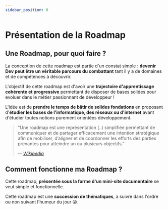```yaml
---
sidebar_position: 0
---
```


# Présentation de la Roadmap

## Une Roadmap, pour quoi faire ?

La conception de cette roadmap est partie d'un constat simple : **devenir Dev peut être un véritable parcours du combattant** tant il y a de domaines et de compétences à découvrir.

L'objectif de cette roadmap est d'avoir une **trajectoire d'apprentissage cohérente et progressive** permettant de disposer de bases solides pour evoluer dans le métier passionnant de développeur !

L'idée est de **prendre le temps de bâtir de solides fondations** en proposant d'**étudier les bases de l'informatique, des réseaux ou d'internet** avant d'étudier toutes notions purement orientées développement.

> "Une roadmap est une représentation (..) simplifiée permettant de communiquer et de partager efficacement une intention stratégique afin de mobiliser, d’aligner et de coordonner les efforts des parties prenantes pour atteindre un ou plusieurs objectifs."
>
> -- <cite>[Wikipedia](https://fr.wikipedia.org/wiki/Roadmap)</cite>

## Comment fonctionne ma Roadmap ?

Cette roadmap, **présentée sous la forme d'un mini-site documentaire** se veut simple et fonctionnelle.

Cette roadmap est une **succession de thématiques**, à suivre dans l'ordre ou non suivant l'humeur du jour 😜.




